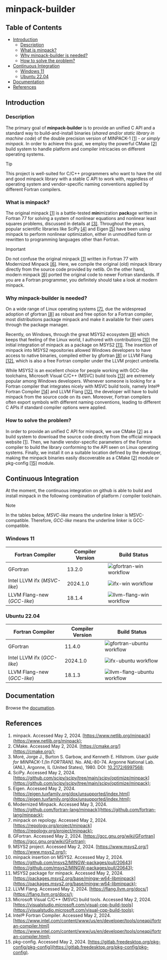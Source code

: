 # minpack-builder

## Table of Contents

* [Introduction](#introduction)
    * [Description](#description)
    * [What is minpack?](#what-is-minpack)
    * [Why minpack-builder is needed?](#why-minpack-builder-is-needed)
    * [How to solve the problem?](#how-to-solve-the-problem)
* [Continuous Integration](#continuous-integration)
    * [Windows 11](#windows-11)
    * [Ubuntu 22.04](#ubuntu-2204)
* [Documentation](#documentation)
* [References](#references)

## Introduction

### Description

The primary goal of **minpack-builder** is to provide an unified C API and a standard way to build-and-install binaries (*shared and/or static library in machine code*) of the double precision version of MINPACK-1 [[1]](https://www.netlib.org/minpack) - *or simply minpack*. In order to achieve this goal, we employ the powerful CMake [[2]](https://cmake.org/) build system to handle platform and compiler intricacies on different operating systems.

> [!TIP]
> 
> This project is well-suited for C/C++ programmers who want to have the old and good minpack library with a stable C API to work with, regardless of operating system and vendor-specific naming conventions applied by different Fortran compilers.

### What is minpack?

The original minpack [[1]](https://www.netlib.org/minpack) is a battle-tested **min**imization **pack**age written in Fortran 77 for solving a system of nonlinear equations and nonlinear least squares problems, discussed in details at [[3]](https://doi.org/10.2172/6997568). Throughout the years, popular scientific libraries like SciPy [[4]](https://github.com/scipy/scipy/tree/main/scipy/optimize/minpack) and Eigen [[5]](https://eigen.tuxfamily.org/dox/unsupported/index.html) have been using minpack to perform nonlinear optimization, either in unmodified form or rewritten to programming languages other than Fortran.

> [!IMPORTANT]
> 
> Do not confuse the original minpack [[1]](https://www.netlib.org/minpack) written in Fortran 77 with Modernized Minpack [[6]](https://github.com/fortran-lang/minpack). Here, we compile the original (old) minpack library directly from the source code provided by netlib. On the other hand, modern minpack [[6]](https://github.com/fortran-lang/minpack) ported the original code to newer Fortran standards. If you are a Fortran programmer, you definitely should take a look at modern minpack.

### Why minpack-builder is needed?

On a wide range of Linux operating systems [[7]](https://repology.org/project/minpack), due the widespread adoption of gfortran [[8]](https://gcc.gnu.org/wiki/GFortran) as robust and free option for a Fortran compiler, most distributions package minpack and make it available for their users through the package manager.

Recently, on Windows, through the great MSYS2 ecosystem [[9]](https://www.msys2.org/) which keeps that feeling of the Linux world, I authored with contributions [[10]](https://github.com/msys2/MINGW-packages/pull/20643) the initial integration of minpack as a package on MSYS2 [[11]](https://packages.msys2.org/base/mingw-w64-libminpack). The insertion of minpack into MSYS2 repositories allowed Windows developers to have access to native binaries, compiled either by gfortran [[8]](https://gcc.gnu.org/wiki/GFortran) or LLVM Flang [[12]](https://flang.llvm.org/docs/), which is also a free Fortran compiler under the LLVM project umbrella.

While MSYS2 is an excellent choice for people working with GCC-like toolchains, Microsoft Visual C/C++ (MSVC) build tools [[13]](https://visualstudio.microsoft.com/visual-cpp-build-tools) are extremely popular among Windows developers. Whenever someone is looking for a Fortran compiler that integrates nicely with MSVC build tools, namely Intel® Fortran Compiler [[14]](https://www.intel.com/content/www/us/en/developer/tools/oneapi/fortran-compiler.html) and LLVM Flang [[12]](https://flang.llvm.org/docs/), the developer will have to build minpack from the source code on its own. Moreover, Fortran compilers often export symbols with different naming conventions, leading to different C APIs if standard compiler options were applied.

### How to solve the problem?

In order to provide an unified C API for minpack, we use CMake [[2]](https://cmake.org/) as a build system to download the source code directly from the official minpack website [[1]](https://www.netlib.org/minpack). Then, we handle vendor-specific parameters of the Fortran compiler to build the library conforming to the API seen on Linux operating systems. Finally, we install it on a suitable location defined by the developer, making the minpack binaries easily discoverable as a CMake [[2]](https://cmake.org/) module or pkg-config [[15]](https://gitlab.freedesktop.org/pkg-config/pkg-config) module.

## Continuous Integration

At the moment, the continuous integration on github is able to build and install minpack in the following combination of platform / compiler toolchain.

> [!NOTE]
> 
> In the tables below, *MSVC-like* means the underline linker is MSVC-compatible. Therefore, *GCC-like* means the underline linker is GCC-compatible.

### Windows 11

| Fortran Compiler | Compiler Version | Build Status |
|------------------|------------------|--------------|
| GFortran | 13.2.0 | ![gfortran-win workflow](https://github.com/luau-project/minpack-builder/actions/workflows/gfortran-on-windows.yaml/badge.svg?branch=main) |
| Intel LLVM ifx (*MSVC-like*) | 2024.1.0 | ![ifx-win workflow](https://github.com/luau-project/minpack-builder/actions/workflows/intel-fortran-on-windows.yaml/badge.svg?branch=main) |
| LLVM Flang-new (*GCC-like*) | 18.1.4 | ![llvm-flang-win workflow](https://github.com/luau-project/minpack-builder/actions/workflows/llvm-flang-gcc-like-on-windows.yaml/badge.svg?branch=main) |

### Ubuntu 22.04

| Fortran Compiler | Compiler Version | Build Status |
|------------------|------------|--------------|
| GFortran         | 11.4.0 |![gfortran-ubuntu workflow](https://github.com/luau-project/minpack-builder/actions/workflows/gfortran-on-ubuntu.yaml/badge.svg?branch=main)|
| Intel LLVM ifx (*GCC-like*) | 2024.1.0 | ![ifx-ubuntu workflow](https://github.com/luau-project/minpack-builder/actions/workflows/intel-fortran-on-ubuntu.yaml/badge.svg?branch=main) |
| LLVM Flang-new (*GCC-like*) | 18.1.3 |![llvm-flang-ubuntu workflow](https://github.com/luau-project/minpack-builder/actions/workflows/llvm-flang-on-ubuntu.yaml/badge.svg?branch=main)|

## Documentation

Browse the [documation](doc/Home.md).

## References

1. minpack. Accessed May 2, 2024. [https://www.netlib.org/minpack](https://www.netlib.org/minpack);
2. CMake. Accessed May 2, 2024. [https://cmake.org/](https://cmake.org/);
3. Moré, Jorge J., Burton S. Garbow, and Kenneth E. Hillstrom. *User guide for MINPACK-1.[In FORTRAN]*. No. ANL-80-74. Argonne National Lab.(ANL), Argonne, IL (United States), 1980. DOI: [10.2172/6997568](https://doi.org/10.2172/6997568);
4. SciPy. Accessed May 2, 2024. [https://github.com/scipy/scipy/tree/main/scipy/optimize/minpack](https://github.com/scipy/scipy/tree/main/scipy/optimize/minpack);
5. Eigen. Accessed May 2, 2024. [https://eigen.tuxfamily.org/dox/unsupported/index.html](https://eigen.tuxfamily.org/dox/unsupported/index.html);
6. Modernized Minpack. Accessed May 3, 2024. [https://github.com/fortran-lang/minpack](https://github.com/fortran-lang/minpack);
7. minpack on repology. Accessed May 2, 2024. [https://repology.org/project/minpack](https://repology.org/project/minpack);
8. GFortran. Accessed May 2, 2024. [https://gcc.gnu.org/wiki/GFortran](https://gcc.gnu.org/wiki/GFortran);
9. MSYS2 project. Accessed May 2, 2024. [https://www.msys2.org/](https://www.msys2.org/);
10. minpack insertion on MSYS2. Accessed May 2, 2024. [https://github.com/msys2/MINGW-packages/pull/20643](https://github.com/msys2/MINGW-packages/pull/20643);
11. MSYS2 package for minpack. Accessed May 2, 2024. [https://packages.msys2.org/base/mingw-w64-libminpack](https://packages.msys2.org/base/mingw-w64-libminpack);
12. LLVM Flang. Accessed May 2, 2024. [https://flang.llvm.org/docs/](https://flang.llvm.org/docs/);
13. Microsoft Visual C/C++ (MSVC) build tools. Accessed May 2, 2024. [https://visualstudio.microsoft.com/visual-cpp-build-tools](https://visualstudio.microsoft.com/visual-cpp-build-tools);
14. Intel® Fortran Compiler. Accessed May 2, 2024. [https://www.intel.com/content/www/us/en/developer/tools/oneapi/fortran-compiler.html](https://www.intel.com/content/www/us/en/developer/tools/oneapi/fortran-compiler.html);
15. pkg-config. Accessed May 2, 2024. [https://gitlab.freedesktop.org/pkg-config/pkg-config](https://gitlab.freedesktop.org/pkg-config/pkg-config).

